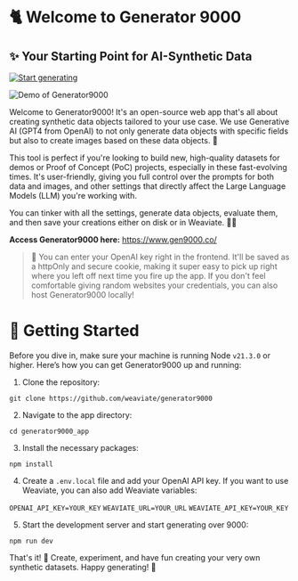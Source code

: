 # 🐈 Welcome to Generator 9000
## ✨ Your Starting Point for AI-Synthetic Data

[![Start generating](https://img.shields.io/badge/Check%20out%20the%20app!-yellow?&style=flat-square&logo=react&logoColor=white)](https://www.gen9000.co/?template=Empty)

![Demo of Generator9000](https://github.com/weaviate/generator9000/blob/main/img/gen9000.gif)

Welcome to Generator9000! It's an open-source web app that's all about creating synthetic data objects tailored to your use case. We use Generative AI (GPT4 from OpenAI) to not only generate data objects with specific fields but also to create images based on these data objects. 🚀

This tool is perfect if you're looking to build new, high-quality datasets for demos or Proof of Concept (PoC) projects, especially in these fast-evolving times. It's user-friendly, giving you full control over the prompts for both data and images, and other settings that directly affect the Large Language Models (LLM) you're working with.

You can tinker with all the settings, generate data objects, evaluate them, and then save your creations either on disk or in Weaviate. 📁✨

**Access Generator9000 here:** https://www.gen9000.co/

> 🔑 You can enter your OpenAI key right in the frontend. It'll be saved as a httpOnly and secure cookie, making it super easy to pick up right where you left off next time you fire up the app. If you don't feel comfortable giving random websites your credentials, you can also host Generator9000 locally!

# 🚀 Getting Started

Before you dive in, make sure your machine is running Node `v21.3.0` or higher. Here’s how you can get Generator9000 up and running:

1. Clone the repository:

``` git clone https://github.com/weaviate/generator9000 ```

2. Navigate to the app directory:

``` cd generator9000_app ```

3. Install the necessary packages:

``` npm install ```

4. Create a `.env.local` file and add your OpenAI API key. If you want to use Weaviate, you can also add Weaviate variables:

``` OPENAI_API_KEY=YOUR_KEY ```
``` WEAVIATE_URL=YOUR_URL ```
``` WEAVIATE_API_KEY=YOUR_KEY ```

5. Start the development server and start generating over 9000:

``` npm run dev ```


That's it! 🎉 Create, experiment, and have fun creating your very own synthetic datasets. Happy generating! 🌟
